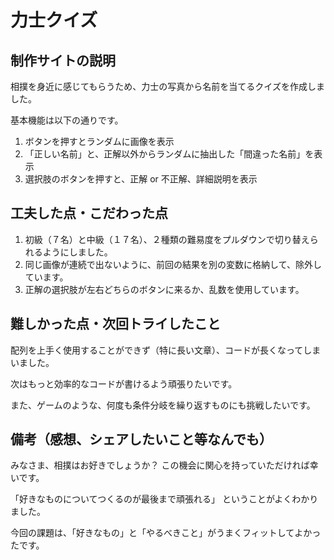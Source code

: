 # 力士クイズ

## 制作サイトの説明

相撲を身近に感じてもらうため、力士の写真から名前を当てるクイズを作成しました。

基本機能は以下の通りです。

1. ボタンを押すとランダムに画像を表示
2. 「正しい名前」と、正解以外からランダムに抽出した「間違った名前」を表示
3. 選択肢のボタンを押すと、正解 or 不正解、詳細説明を表示

## 工夫した点・こだわった点

1. 初級（７名）と中級（１７名）、２種類の難易度をプルダウンで切り替えられるようにしました。
2. 同じ画像が連続で出ないように、前回の結果を別の変数に格納して、除外しています。
3. 正解の選択肢が左右どちらのボタンに来るか、乱数を使用しています。

## 難しかった点・次回トライしたこと

配列を上手く使用することができず（特に長い文章）、コードが長くなってしまいました。

次はもっと効率的なコードが書けるよう頑張りたいです。

また、ゲームのような、何度も条件分岐を繰り返すものにも挑戦したいです。

## 備考（感想、シェアしたいこと等なんでも）

みなさま、相撲はお好きでしょうか？
この機会に関心を持っていただければ幸いです。

「好きなものについてつくるのが最後まで頑張れる」
ということがよくわかりました。

今回の課題は、「好きなもの」と「やるべきこと」がうまくフィットしてよかったです。
